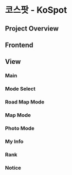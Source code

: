 # 코스팟 - KoSpot

## Project Overview

## Frontend


## View

### Main

### Mode Select

### Road Map Mode

### Map Mode

### Photo Mode

### My Info

### Rank

### Notice
